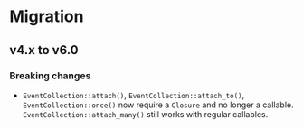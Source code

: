 # Migration

## v4.x to v6.0

### Breaking changes

- `EventCollection::attach()`, `EventCollection::attach_to()`, `EventCollection::once()` now require
  a `Closure` and no longer a callable. `EventCollection::attach_many()` still works with regular
  callables.
